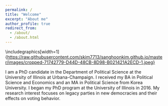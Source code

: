 ```yaml
---
permalink: /
title: "Welcome"
excerpt: "About me"
author_profile: true
redirect_from: 
  - /about/
  - /about.html
---
```


\includegraphics[width=1]{https://raw.githubusercontent.com/skim7713/sanghoonkim.github.io/master/images/cropped-71742779-D44D-48CB-8D98-B021421A2ECD-1.jpeg}

I am a PhD candidate in the Department of Political Science at the University of Illinois at Urbana-Champaign. I received my BA in Political Science and Economics and an MA in Political Science from Korea University. I began my PhD program at the University of Illinois in 2016. My research interest focuses on legacy parties in new democracies and their effects on voting behavior.

